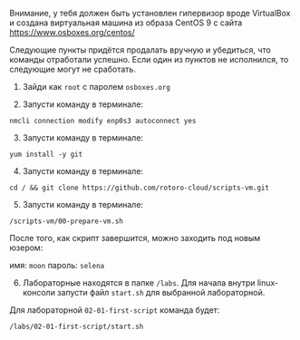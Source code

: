 Внимание, у тебя должен быть установлен гипервизор вроде VirtualBox и создана виртуальная машина из образа CentOS 9 с сайта https://www.osboxes.org/centos/

Следующие пункты придётся продалать вручную и убедиться, что команды отработали успешно. Если один из пунктов не исполнился, то следующие могут не сработать.

1. Зайди как `root` с паролем `osboxes.org`

2. Запусти команду в терминале:

```
nmcli connection modify enp0s3 autoconnect yes
```

3. Запусти команду в терминале:

```
yum install -y git
```

4. Запусти команду в терминале:

```
cd / && git clone https://github.com/rotoro-cloud/scripts-vm.git
```

5. Запусти команду в терминале:

```
/scripts-vm/00-prepare-vm.sh
```

После того, как скрипт завершится, можно заходить под новым юзером:

имя: `moon`
пароль: `selena`

6. Лабораторные находятся в папке `/labs`. Для начала внутри linux-консоли запусти файл `start.sh` для выбранной лабораторной.

Для лабораторной `02-01-first-script` команда будет:

```
/labs/02-01-first-script/start.sh
```